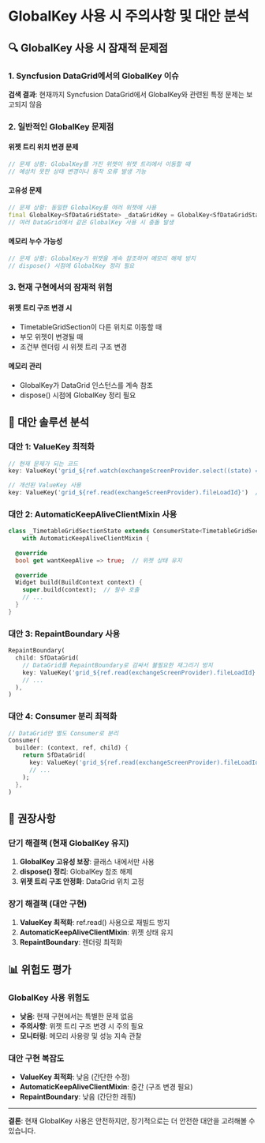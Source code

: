 # GlobalKey 사용 시 주의사항 및 대안 분석

## 🔍 GlobalKey 사용 시 잠재적 문제점

### 1. Syncfusion DataGrid에서의 GlobalKey 이슈
**검색 결과**: 현재까지 Syncfusion DataGrid에서 GlobalKey와 관련된 특정 문제는 보고되지 않음

### 2. 일반적인 GlobalKey 문제점

#### **위젯 트리 위치 변경 문제**
```dart
// 문제 상황: GlobalKey를 가진 위젯이 위젯 트리에서 이동할 때
// 예상치 못한 상태 변경이나 동작 오류 발생 가능
```

#### **고유성 문제**
```dart
// 문제 상황: 동일한 GlobalKey를 여러 위젯에 사용
final GlobalKey<SfDataGridState> _dataGridKey = GlobalKey<SfDataGridState>();
// 여러 DataGrid에서 같은 GlobalKey 사용 시 충돌 발생
```

#### **메모리 누수 가능성**
```dart
// 문제 상황: GlobalKey가 위젯을 계속 참조하여 메모리 해제 방지
// dispose() 시점에 GlobalKey 정리 필요
```

### 3. 현재 구현에서의 잠재적 위험

#### **위젯 트리 구조 변경 시**
- TimetableGridSection이 다른 위치로 이동할 때
- 부모 위젯이 변경될 때
- 조건부 렌더링 시 위젯 트리 구조 변경

#### **메모리 관리**
- GlobalKey가 DataGrid 인스턴스를 계속 참조
- dispose() 시점에 GlobalKey 정리 필요

## 🔧 대안 솔루션 분석

### 대안 1: ValueKey 최적화
```dart
// 현재 문제가 되는 코드
key: ValueKey('grid_${ref.watch(exchangeScreenProvider.select((state) => state.fileLoadId))}')

// 개선된 ValueKey 사용
key: ValueKey('grid_${ref.read(exchangeScreenProvider).fileLoadId}')  // ref.read 사용
```

### 대안 2: AutomaticKeepAliveClientMixin 사용
```dart
class _TimetableGridSectionState extends ConsumerState<TimetableGridSection> 
    with AutomaticKeepAliveClientMixin {
  
  @override
  bool get wantKeepAlive => true;  // 위젯 상태 유지
  
  @override
  Widget build(BuildContext context) {
    super.build(context);  // 필수 호출
    // ...
  }
}
```

### 대안 3: RepaintBoundary 사용
```dart
RepaintBoundary(
  child: SfDataGrid(
    // DataGrid를 RepaintBoundary로 감싸서 불필요한 재그리기 방지
    key: ValueKey('grid_${ref.read(exchangeScreenProvider).fileLoadId}'),
    // ...
  ),
)
```

### 대안 4: Consumer 분리 최적화
```dart
// DataGrid만 별도 Consumer로 분리
Consumer(
  builder: (context, ref, child) {
    return SfDataGrid(
      key: ValueKey('grid_${ref.read(exchangeScreenProvider).fileLoadId}'),
      // ...
    );
  },
)
```

## 🎯 권장사항

### 단기 해결책 (현재 GlobalKey 유지)
1. **GlobalKey 고유성 보장**: 클래스 내에서만 사용
2. **dispose() 정리**: GlobalKey 참조 해제
3. **위젯 트리 구조 안정화**: DataGrid 위치 고정

### 장기 해결책 (대안 구현)
1. **ValueKey 최적화**: ref.read() 사용으로 재빌드 방지
2. **AutomaticKeepAliveClientMixin**: 위젯 상태 유지
3. **RepaintBoundary**: 렌더링 최적화

## 📊 위험도 평가

### GlobalKey 사용 위험도
- **낮음**: 현재 구현에서는 특별한 문제 없음
- **주의사항**: 위젯 트리 구조 변경 시 주의 필요
- **모니터링**: 메모리 사용량 및 성능 지속 관찰

### 대안 구현 복잡도
- **ValueKey 최적화**: 낮음 (간단한 수정)
- **AutomaticKeepAliveClientMixin**: 중간 (구조 변경 필요)
- **RepaintBoundary**: 낮음 (간단한 래핑)

---

**결론**: 현재 GlobalKey 사용은 안전하지만, 장기적으로는 더 안전한 대안을 고려해볼 수 있습니다.
